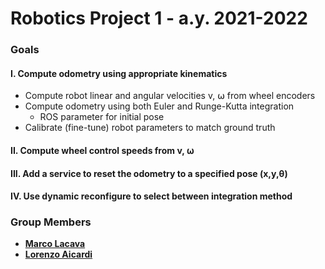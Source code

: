 # Robotics Project 1 - a.y. 2021-2022

### Goals
#### I. Compute odometry using appropriate kinematics
- Compute robot linear and angular velocities v, ⍵ from wheel encoders
- Compute odometry using both Euler and Runge-Kutta integration
  - ROS parameter for initial pose
- Calibrate (fine-tune) robot parameters to match ground truth
#### II. Compute wheel control speeds from v, ⍵
#### III. Add a service to reset the odometry to a specified pose (x,y,θ)
#### IV. Use dynamic reconfigure to select between integration method

### Group Members
- [__Marco Lacava__](https://github.com/LacavaMarco)
- [__Lorenzo Aicardi__](https://github.com/LorenzoAicardi)
